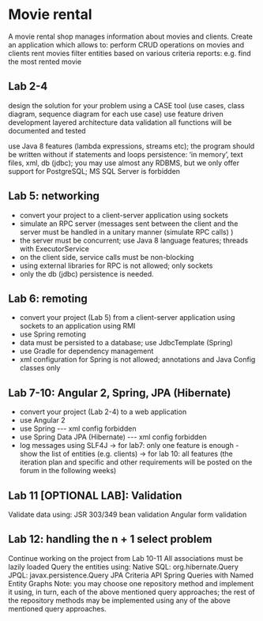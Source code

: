 # Movie rental
A movie rental shop manages information about movies and clients.
Create an application which allows to:
perform CRUD operations on movies and clients
rent movies
filter entities based on various criteria
reports: e.g. find the most rented movie

## Lab 2-4
design the solution for your problem using a CASE tool (use cases, class diagram, sequence diagram for each use case)
use feature driven development
layered architecture 
data validation
all functions will be documented and tested
 
use Java 8 features (lambda expressions, streams etc); the program should be written without if statements and loops
persistence: ‘in memory’, text files, xml, db (jdbc); you may use almost any RDBMS, but we only offer support for PostgreSQL; MS SQL Server is forbidden
 
## Lab 5: networking
- convert your project to a client-server application using sockets
- simulate an RPC server (messages sent between the client and the server must be handled in a unitary manner (simulate RPC calls) )
- the server must be concurrent; use Java 8 language features; threads with ExecutorService
- on the client side, service calls must be non-blocking
- using external libraries for RPC is not allowed; only sockets
- only the db (jdbc) persistence is needed.
 
## Lab 6: remoting
- convert your project (Lab 5) from a client-server application using sockets to an application using RMI
- use Spring remoting
- data must be persisted to a database; use JdbcTemplate (Spring)
- use Gradle for dependency management
- xml configuration for Spring is not allowed; annotations and Java Config classes only
 
## Lab 7-10: Angular 2, Spring, JPA (Hibernate)
- convert your project (Lab 2-4) to a web application 
- use Angular 2
- use Spring --- xml config forbidden
- use Spring Data JPA (Hibernate) --- xml config forbidden
- log messages using SLF4J
-> for lab7: only one feature is enough - show the list of entities (e.g. clients)
-> for lab 10: all features (the iteration plan and specific and other requirements will be posted on the forum in the following weeks)
 
## Lab 11 [OPTIONAL LAB]: Validation
Validate data using:
JSR 303/349 bean validation
Angular form validation
 
## Lab 12: handling the n + 1 select problem
Continue working on the project from Lab 10-11 
All associations must be lazily loaded
Query the entities using:
Native SQL: org.hibernate.Query
JPQL: javax.persistence.Query
JPA Criteria API
Spring Queries with Named Entity Graphs
Note: you may choose one repository method and implement it using, in turn, each of the above mentioned query approaches; the rest of the repository methods may be implemented using any of the above mentioned query approaches.
 
